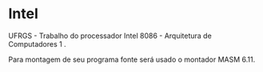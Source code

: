 # Intel
UFRGS - Trabalho do processador Intel 8086  - Arquitetura de Computadores 1 . 

Para montagem de seu programa fonte será usado o montador MASM 6.11.
